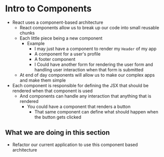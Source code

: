# Intro to Components
* React uses a component-based architecture
    - React components allow us to break up our code into small reusable chunks
    - Each little piece being a new component
        + Example
            * I may just have a component to render my `Header` of my app
            * A component for a user's profile
            * A footer component 
            * I Could have another form for rendering the user form and handling user interaction when that form is submitted
    - At end of day components will allow us to make our complex apps and make them simple
* Each component is responsible for defining the JSX that should be rendered when that component is used
    - And components can handle any interaction that anything that is rendered
        + You could have a component that renders a button
            * That same component can define what should happen when the button gets clicked

## What we are doing in this section
* Refactor our current application to use this component based architecture 

